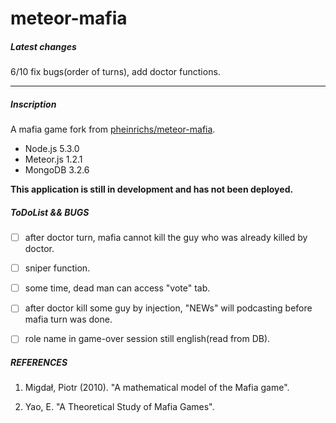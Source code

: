 # meteor-mafia

##### Latest changes
6/10 fix bugs(order of turns), add doctor functions.

--------
##### Inscription
A mafia game fork from [pheinrichs/meteor-mafia](https://github.com/pheinrichs/meteor-mafia).

- Node.js 5.3.0
- Meteor.js 1.2.1
- MongoDB 3.2.6

**This application is still in development and has not been deployed.**

##### ToDoList && BUGS
- [ ] after doctor turn, mafia cannot kill the guy who was already killed by doctor.

- [ ] sniper function.

- [ ] some time, dead man can access "vote" tab.

- [ ] after doctor kill some guy by injection, "NEWs" will podcasting before mafia turn was done.

- [ ] role name in game-over session still english(read from DB).

##### REFERENCES
1. Migdał, Piotr (2010). "A mathematical model of the Mafia game".

2. Yao, E. "A Theoretical Study of Mafia Games".
